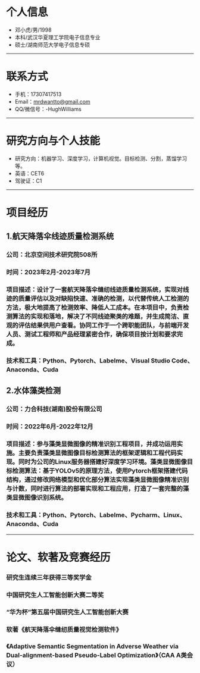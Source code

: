 # 个人信息

 - 邓小虎/男/1998 
 - 本科/武汉华夏理工学院电子信息专业
 - 硕士/湖南师范大学电子信息专硕  
 
---
# 联系方式

- 手机：17307417513 
- Email：mrdwantto@gmail.com 
- QQ/微信号：-HughWilliams

---
# 研究方向与个人技能

- 研究方向：机器学习、深度学习，计算机视觉。目标检测、分割，蒸馏学习等。
- 英语：CET6
- 驾驶证：C1

---
# 项目经历

## 1.航天降落伞线迹质量检测系统 
### 公司：北京空间技术研究院508所
### 时间：2023年2月-2023年7月
### 项目描述：设计了一套航天降落伞缝纫线迹质量检测系统，实现对线迹的质量评估以及对缺陷快速、准确的检测，以代替传统人工检测的方法，极大地提高了检测效率、降低人工成本。在本项目中，负责检测算法的实现和落地，解决了不同线迹聚类的难题，并生成简洁、直观的评估结果供用户查看。协同工作于一个跨职能团队，与前端开发人员、测试工程师和产品经理紧密合作，确保项目按计划和要求完成。
### 技术和工具：Python、Pytorch、Labelme、Visual Studio Code、Anaconda、Cuda

## 2.水体藻类检测
### 公司：力合科技(湖南)股份有限公司
### 时间：2022年6月-2022年12月
### 项目描述：参与藻类显微图像的精准识别工程项目，并成功运用实施。主要负责藻类显微图像目标检测算法的框架逻辑和工程代码实现。同时为公司的Linux服务器搭建好深度学习环境。藻类显微图像目标检测算法：基于YOLOv5的原理方法，使用Pytorch框架搭建代码结构，通过修改网络模型和优化部分算法实现藻类显微图像精准识别与计数，同时进行算法的部署实现和工程应用，打造了一套完整的藻类显微图像识别系统。
### 技术和工具：Python、Pytorch、Labelme、Pycharm、Linux、Anaconda、Cuda

---
# 论文、软著及竞赛经历
### 研究生连续三年获得三等奖学金
### 中国研究生人工智能创新大赛二等奖
### “华为杯”第五届中国研究生人工智能创新大赛
### 软著《航天降落伞缝纫质量视觉检测软件》
### 《Adaptive Semantic Segmentation in Adverse Weather via Dual-alignment-based Pseudo-Label Optimization》（CAA A类会议）
